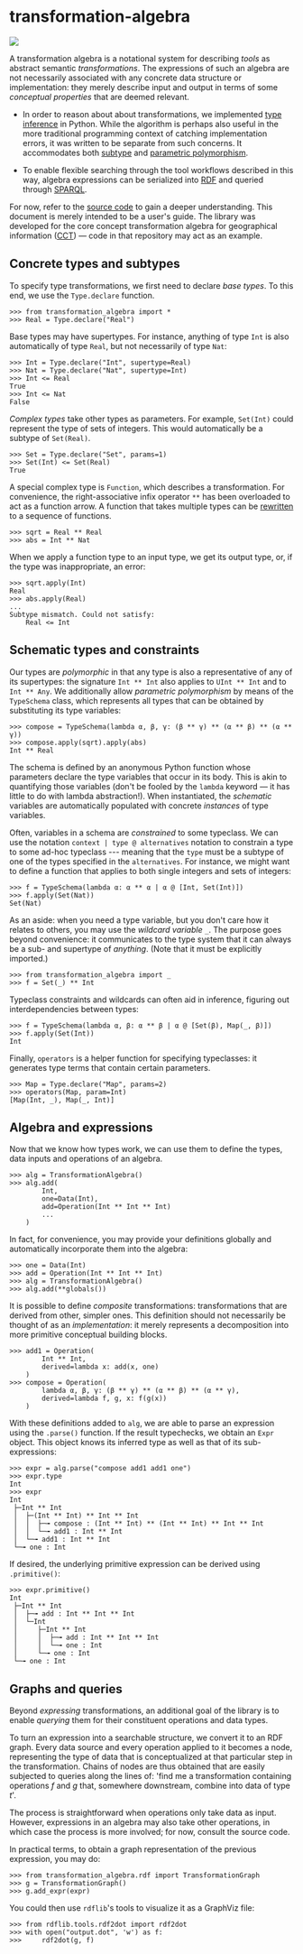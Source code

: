 # transformation-algebra

[![](https://img.shields.io/pypi/v/transformation-algebra)](https://pypi.org/project/transformation-algebra/)

A transformation algebra is a notational system for describing *tools* as 
abstract semantic *transformations*. The expressions of such an algebra are 
not necessarily associated with any concrete data structure or implementation: 
they merely describe input and output in terms of some *conceptual properties* 
that are deemed relevant.

-  In order to reason about about transformations, we implemented [type 
   inference](https://en.wikipedia.org/wiki/Type_inference) in Python. While 
   the algorithm is perhaps also useful in the more traditional programming 
   context of catching implementation errors, it was written to be separate 
   from such concerns. It accommodates both 
   [subtype](https://en.wikipedia.org/wiki/Subtyping) and [parametric 
   polymorphism](https://en.wikipedia.org/wiki/Parametric_polymorphism).

-  To enable flexible searching through the tool workflows described in this 
   way, algebra expressions can be serialized into 
   [RDF](https://en.wikipedia.org/wiki/Resource_Description_Framework) and 
   queried through [SPARQL](https://en.wikipedia.org/wiki/SPARQL). 


For now, refer to the [source 
code](https://github.com/quangis/transformation_algebra/blob/master/transformation_algebra/type.py) 
to gain a deeper understanding. This document is merely intended to be a 
user's guide. The library was developed for the core concept transformation 
algebra for geographical information ([CCT](https://github.com/quangis/cct)) — 
code in that repository may act as an example.


## Concrete types and subtypes

To specify type transformations, we first need to declare *base types*. To 
this end, we use the `Type.declare` function. 

    >>> from transformation_algebra import *
    >>> Real = Type.declare("Real")

Base types may have supertypes. For instance, anything of type `Int` is also 
automatically of type `Real`, but not necessarily of type `Nat`:

    >>> Int = Type.declare("Int", supertype=Real)
    >>> Nat = Type.declare("Nat", supertype=Int)
    >>> Int <= Real
    True
    >>> Int <= Nat
    False

*Complex types* take other types as parameters. For example, `Set(Int)` could 
represent the type of sets of integers. This would automatically be a subtype 
of `Set(Real)`.

    >>> Set = Type.declare("Set", params=1)
    >>> Set(Int) <= Set(Real)
    True

A special complex type is `Function`, which describes a transformation. For 
convenience, the right-associative infix operator `**` has been overloaded to 
act as a function arrow. A function that takes multiple types can be 
[rewritten](https://en.wikipedia.org/wiki/Currying) to a sequence of 
functions.

    >>> sqrt = Real ** Real
    >>> abs = Int ** Nat

When we apply a function type to an input type, we get its output type, or, if 
the type was inappropriate, an error:

    >>> sqrt.apply(Int)
    Real
    >>> abs.apply(Real)
    ...
    Subtype mismatch. Could not satisfy:
        Real <= Int


## Schematic types and constraints

Our types are *polymorphic* in that any type is also a representative of any 
of its supertypes: the signature `Int ** Int` also applies to `UInt ** Int` 
and to `Int ** Any`. We additionally allow *parametric polymorphism* by means 
of the `TypeSchema` class, which represents all types that can be obtained by 
substituting its type variables:

    >>> compose = TypeSchema(lambda α, β, γ: (β ** γ) ** (α ** β) ** (α ** γ))
    >>> compose.apply(sqrt).apply(abs)
    Int ** Real

The schema is defined by an anonymous Python function whose parameters declare 
the type variables that occur in its body. This is akin to quantifying those 
variables (don't be fooled by the `lambda` keyword — it has little to do with 
lambda abstraction!). When instantiated, the *schematic* variables are 
automatically populated with concrete *instances* of type variables.

Often, variables in a schema are *constrained* to some typeclass. We can use 
the notation `context | type @ alternatives` notation to constrain a type to 
some ad-hoc typeclass --- meaning that the `type` must be a subtype of one of 
the types specified in the `alternatives`. For instance, we might want to 
define a function that applies to both single integers and sets of integers:

    >>> f = TypeSchema(lambda α: α ** α | α @ [Int, Set(Int)])
    >>> f.apply(Set(Nat))
    Set(Nat)

As an aside: when you need a type variable, but you don't care how it relates 
to others, you may use the *wildcard variable* `_`. The purpose goes beyond 
convenience: it communicates to the type system that it can always be a sub- 
and supertype of *anything*. (Note that it must be explicitly imported.)

    >>> from transformation_algebra import _
    >>> f = Set(_) ** Int

Typeclass constraints and wildcards can often aid in inference, figuring out 
interdependencies between types:

    >>> f = TypeSchema(lambda α, β: α ** β | α @ [Set(β), Map(_, β)])
    >>> f.apply(Set(Int))
    Int

Finally, `operators` is a helper function for specifying typeclasses: it 
generates type terms that contain certain parameters.

    >>> Map = Type.declare("Map", params=2)
    >>> operators(Map, param=Int)
    [Map(Int, _), Map(_, Int)]


## Algebra and expressions

Now that we know how types work, we can use them to define the types, data 
inputs and operations of an algebra.

    >>> alg = TransformationAlgebra()
    >>> alg.add(
            Int,
            one=Data(Int),
            add=Operation(Int ** Int ** Int)
            ...
        )

In fact, for convenience, you may provide your definitions globally and 
automatically incorporate them into the algebra:

    >>> one = Data(Int)
    >>> add = Operation(Int ** Int ** Int)
    >>> alg = TransformationAlgebra()
    >>> alg.add(**globals())

It is possible to define *composite* transformations: transformations that are 
derived from other, simpler ones. This definition should not necessarily be 
thought of as an *implementation*: it merely represents a decomposition into 
more primitive conceptual building blocks.

    >>> add1 = Operation(
            Int ** Int,
            derived=lambda x: add(x, one)
        )
    >>> compose = Operation(
            lambda α, β, γ: (β ** γ) ** (α ** β) ** (α ** γ),
            derived=lambda f, g, x: f(g(x))
        )

With these definitions added to `alg`, we are able to parse an expression 
using the `.parse()` function. If the result typechecks, we obtain an `Expr` 
object. This object knows its inferred type as well as that of its 
sub-expressions:

    >>> expr = alg.parse("compose add1 add1 one")
    >>> expr.type
    Int
    >>> expr
    Int
     ├─Int ** Int
     │  ├─(Int ** Int) ** Int ** Int
     │  │  ├─╼ compose : (Int ** Int) ** (Int ** Int) ** Int ** Int
     │  │  └─╼ add1 : Int ** Int
     │  └─╼ add1 : Int ** Int
     └─╼ one : Int

If desired, the underlying primitive expression can be derived using 
`.primitive()`:

    >>> expr.primitive()
    Int
     ├─Int ** Int
     │  ├─╼ add : Int ** Int ** Int
     │  └─Int
     │     ├─Int ** Int
     │     │  ├─╼ add : Int ** Int ** Int
     │     │  └─╼ one : Int
     │     └─╼ one : Int
     └─╼ one : Int


## Graphs and queries

Beyond *expressing* transformations, an additional goal of the library is to 
enable *querying* them for their constituent operations and data types.

To turn an expression into a searchable structure, we convert it to an RDF 
graph. Every data source and every operation applied to it becomes a node, 
representing the type of data that is conceptualized at that particular step in 
the transformation. Chains of nodes are thus obtained that are easily subjected 
to queries along the lines of: 'find me a transformation containing operations 
*f* and *g* that, somewhere downstream, combine into data of type *t*'.

The process is straightforward when operations only take data as input. 
However, expressions in an algebra may also take other operations, in which 
case the process is more involved; for now, consult the source code.

In practical terms, to obtain a graph representation of the previous expression, you may do:

    >>> from transformation_algebra.rdf import TransformationGraph
    >>> g = TransformationGraph()
    >>> g.add_expr(expr)

You could then use `rdflib`'s tools to visualize it as a GraphViz file:

    >>> from rdflib.tools.rdf2dot import rdf2dot
    >>> with open("output.dot", 'w') as f:
    >>>     rdf2dot(g, f)
